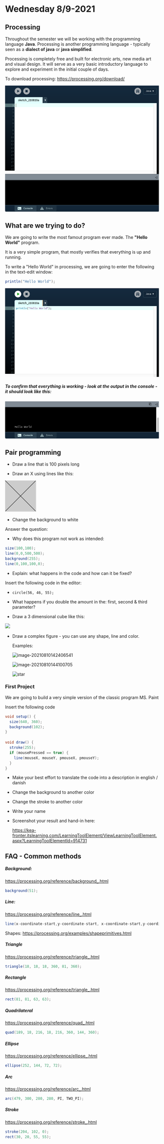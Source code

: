 # Wednesday 8/9-2021

## Processing

Throughout the semester we will be working with the programming language **Java**. Processing is another programming language - typically seen as a **dialect of java** or **java simplified**. 

Processing is completely free and built for electronic arts, new media art and visual design. It will serve as a very basic introductory language to explore and experiment in the initial couple of days.

To download processing: https://processing.org/download/

<img class="img-small" src="../../assets/processing.png"/>

## What are we trying to do?

We are going to write the most famout program ever made. The **"Hello World"** program.

It is a very simple program, that mostly verifies that everything is up and running.

To write a "Hello World" in processing, we are going to enter the following in the text-edit window: 

```java
println("Hello World");
```

![Hello World in processing](3-wednesday.assets/helloworldtext.png)

##### To confirm that everything is working - look at the output in the **console** - it should look like this:

![Hello World output](3-wednesday.assets/consoleHello.png)



## Pair programming

- Draw a line that is 100 pixels long

- Draw an X using lines like this: 

![](3-wednesday.assets/image-20210810145756841.png)

- Change the background to white



Answer the question: 

- Why does this program not work as intended:

```java
size(100,100);
line(0,0,500,500);
background(255);
line(0,100,100,0);
```

- Explain: what happens in the code and how can it be fixed?

  

Insert the following code in the editor:

- ```
  circle(56, 46, 55);
  ```

- What happens if you double the amount in the: first, second & third parameter?

- Draw a 3 dimensional cube like this:

![](3-wednesday.assets/image-20210810152516604.png)

- Draw a complex figure - you can use any shape, line and color.

  Examples:

  ![image-20210810142406541](3-wednesday.assets/image-20210810142406541.png)

  ![image-20210810144100705](3-wednesday.assets/image-20210810144100705.png)

  ![star](3-wednesday.assets/diamond.png)

### First Project

We are going to build a very simple version of the classic program MS. Paint

Insert the following code

```java
void setup() {
  size(640, 360);
  background(102);
}

void draw() {
  stroke(255);
  if (mousePressed == true) {
    line(mouseX, mouseY, pmouseX, pmouseY);
  }
}
```

- Make your best effort to translate the code into a description in english / danish

- Change the background to another color

- Change the stroke to another color

- Write your name

- Screenshot your result and hand-in here:

  https://kea-fronter.itslearning.com/LearningToolElement/ViewLearningToolElement.aspx?LearningToolElementId=914731



## FAQ - Common methods

##### Background:

https://processing.org/reference/background_.html

```java
background(51);
```

##### Line: 

https://processing.org/reference/line_.html

```java
line(x-coordinate-start,y-coordinate-start, x-coordinate-start,y-coordinate-end)
```

Shapes: https://processing.org/examples/shapeprimitives.html

##### Triangle

https://processing.org/reference/triangle_.html

```java
triangle(18, 18, 18, 360, 81, 360);
```

##### Rectangle

https://processing.org/reference/triangle_.html

```java
rect(81, 81, 63, 63);
```

##### Quadrilateral

https://processing.org/reference/quad_.html

```java
quad(189, 18, 216, 18, 216, 360, 144, 360);
```

##### Ellipse

https://processing.org/reference/ellipse_.html

```java
ellipse(252, 144, 72, 72);
```

##### Arc

https://processing.org/reference/arc_.html

```java
arc(479, 300, 280, 280, PI, TWO_PI);
```

##### Stroke

https://processing.org/reference/stroke_.html

```java
stroke(204, 102, 0);
rect(30, 20, 55, 55);
```

